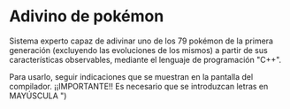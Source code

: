# Adivino de pokémon

Sistema experto capaz de adivinar uno de los 79 pokémon de la primera generación (excluyendo las evoluciones de los mismos) a partir de sus características observables, mediante el lenguaje de programación "C++".

Para usarlo, seguir indicaciones que se muestran en la pantalla del compilador.
¡¡IMPORTANTE!! Es necesario que se introduzcan letras en MAYÚSCULA ")
